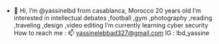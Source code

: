 - 👋 Hi, I’m @yassinelbd from casablanca, Morocco 20 years old 
 I’m interested in intellectual debates ,football ,gym ,photography ,reading ,traveling ,design ,video editing
 I’m currently learning cyber security
  How to reach me :
  📫 yassinelebbad327@gmail.com
  IG : lbd_yassine 
